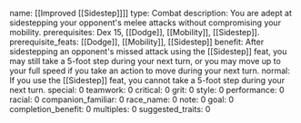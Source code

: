 name: [[Improved [[Sidestep]]]]
type: Combat
description: You are adept at sidestepping your opponent's melee attacks without compromising your mobility.
prerequisites: Dex 15, [[Dodge]], [[Mobility]], [[Sidestep]].
prerequisite_feats: [[Dodge]], [[Mobility]], [[Sidestep]]
benefit: After sidestepping an opponent's missed attack using the [[Sidestep]] feat, you may still take a 5-foot step during your next turn, or you may move up to your full speed if you take an action to move during your next turn.
normal: If you use the [[Sidestep]] feat, you cannot take a 5-foot step during your next turn.
special: 0
teamwork: 0
critical: 0
grit: 0
style: 0
performance: 0
racial: 0
companion_familiar: 0
race_name: 0
note: 0
goal: 0
completion_benefit: 0
multiples: 0
suggested_traits: 0
